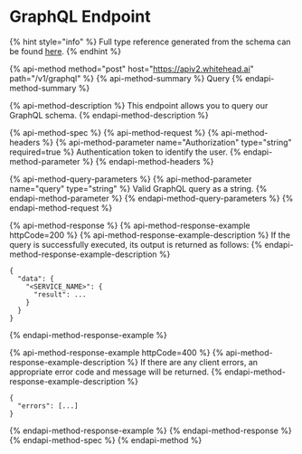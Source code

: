 # GraphQL Endpoint

{% hint style="info" %}
Full type reference generated from the schema can be found [here](../graphql-api/queries.md).
{% endhint %}

{% api-method method="post" host="https://apiv2.whitehead.ai" path="/v1/graphql" %}
{% api-method-summary %}
Query
{% endapi-method-summary %}

{% api-method-description %}
This endpoint allows you to query our GraphQL schema.
{% endapi-method-description %}

{% api-method-spec %}
{% api-method-request %}
{% api-method-headers %}
{% api-method-parameter name="Authorization" type="string" required=true %}
Authentication token to identify the user.
{% endapi-method-parameter %}
{% endapi-method-headers %}

{% api-method-query-parameters %}
{% api-method-parameter name="query" type="string" %}
Valid GraphQL query as a string.
{% endapi-method-parameter %}
{% endapi-method-query-parameters %}
{% endapi-method-request %}

{% api-method-response %}
{% api-method-response-example httpCode=200 %}
{% api-method-response-example-description %}
If the query is successfully executed, its output is returned as follows:
{% endapi-method-response-example-description %}

```text
{
  "data": {
    "<SERVICE_NAME>": {
      "result": ...
    }
  }
}
```
{% endapi-method-response-example %}

{% api-method-response-example httpCode=400 %}
{% api-method-response-example-description %}
If there are any client errors, an appropriate error code and message will be returned.
{% endapi-method-response-example-description %}

```
{
  "errors": [...]
}
```
{% endapi-method-response-example %}
{% endapi-method-response %}
{% endapi-method-spec %}
{% endapi-method %}



